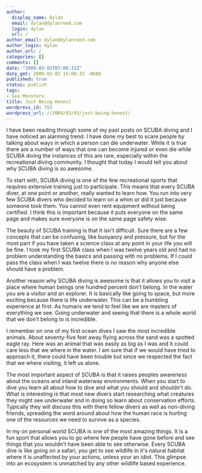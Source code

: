```yaml
---
author:
  display_name: Dylan
  email: dylan@dylanreed.com
  login: dylan
  url: /
author_email: dylan@dylanreed.com
author_login: dylan
author_url: /
categories: []
comments: []
date: "2009-03-03T07:00:32Z"
date_gmt: 2009-03-03 15:00:32 -0600
published: true
status: publish
tags:
- Sea Monsters
title: Just Being Honest
wordpress_id: 783
wordpress_url: //2009/03/03/just-being-honest/
---
```


I have been reading through some of my past posts on SCUBA diving and I have noticed an alarming trend. I have done my best to scare people by talking about ways in which a person can die underwater. While it is true there are a number of ways that one can become injured or even die while SCUBA diving the instances of this are rare, especially within the recreational diving community. I thought that today I would tell you about why SCUBA diving is so awesome.

To start with, SCUBA diving is one of the few recreational sports that requires extensive training just to participate. This means that every SCUBA diver, at one point or another, really wanted to learn how. You run into very few SCUBA divers who decided to learn on a whim or did it just because someone took them. You cannot even rent equipment without being certified.  I think this is important because it puts everyone on the same page and makes sure everyone is on the same page safety wise. 

The beauty of SCUBA training is that it isn't difficult. Sure there are a few concepts that can be confusing, like buoyancy and pressure, but for the most part if you have taken a science class at any point in your life you will be fine. I took my first SCUBA class when I was twelve years old and had no problem understanding the basics and passing with no problems. If I could pass the class when I was twelve there is no reason why anyone else should have a problem.

Another reason why SCUBA diving is awesome is that it allows you to visit a place where human beings one hundred percent don't belong. In the water you are a visitor and an explorer. It is basically like going to space, but more exciting because there is life underwater. This can be a humbling experience at first. As humans we tend to feel like we are masters of everything we see. Going underwater and seeing that there is a whole world that we don't belong to is incredible. 

I remember on one of my first ocean dives I saw the most incredible animals. About seventy-five feet away flying across the sand was a spotted eagle ray. Here was an animal that was easily as big as I was and it could care less that we where in the water. I am sure that if we would have tried to approach it, there could have been trouble but since we respected the fact that we where visiting, it left us alone. 

The most important aspect of SCUBA is that it raises peoples awareness about the oceans and inland waterway environments. When you start to dive you learn all about how to dive and what you should and shouldn't do. What is interesting is that most new divers start researching what creatures they might see underwater and in doing so learn about conservation efforts. Typically they will discuss this with there fellow divers as well as non-diving friends, spreading the word around about how the human race is hurting one of the resources we need to survive as a species. 

In my on personal world SCUBA is one of the most amazing things. It is a fun sport that allows you to go where few people have gone before and see things that you wouldn't have been able to see otherwise. Every SCUBA dive is like going on a safari, you get to see wildlife in it's natural habitat where it is unaffected by your actions, unless your an idiot. This glimpse into an ecosystem is unmatched by any other wildlife based experience. 

